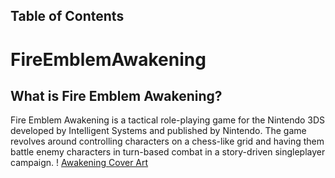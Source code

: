 ## Table of Contents
# FireEmblemAwakening
## What is Fire Emblem Awakening?
Fire Emblem Awakening is a tactical role-playing game for the Nintendo 3DS developed by Intelligent Systems and published by Nintendo. The game revolves around controlling characters on a chess-like grid and having them battle enemy characters in turn-based combat in a story-driven singleplayer campaign.
! [Awakening Cover Art](pictures/cover.jpg)
